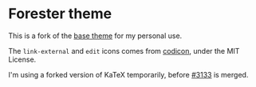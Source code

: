 # Forester theme

This is a fork of the [base theme](https://git.sr.ht/~jonsterling/forester-base-theme) for my personal use.

The `link-external` and `edit` icons comes from [codicon](https://github.com/microsoft/vscode-codicons), under the MIT License.

I'm using a forked version of KaTeX temporarily, before [#3133](https://github.com/KaTeX/KaTeX/pull/3133) is merged.
